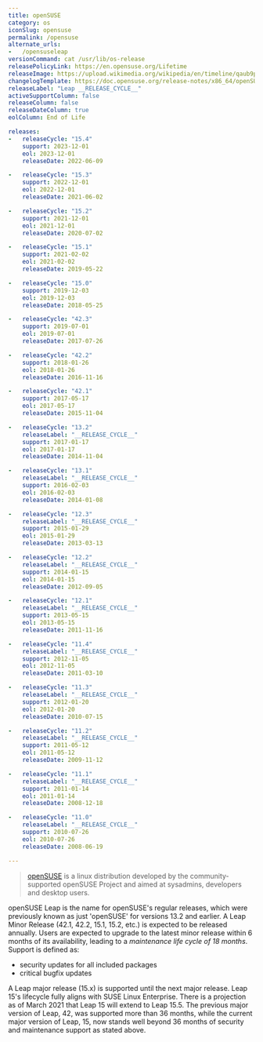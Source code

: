 ```yaml
---
title: openSUSE
category: os
iconSlug: opensuse
permalink: /opensuse
alternate_urls:
-   /opensuseleap
versionCommand: cat /usr/lib/os-release
releasePolicyLink: https://en.opensuse.org/Lifetime
releaseImage: https://upload.wikimedia.org/wikipedia/en/timeline/qaub9pjgtzf5zjbrlbjruujp47jv6r5.png
changelogTemplate: https://doc.opensuse.org/release-notes/x86_64/openSUSE/Leap/__RELEASE_CYCLE__/
releaseLabel: "Leap __RELEASE_CYCLE__"
activeSupportColumn: false
releaseColumn: false
releaseDateColumn: true
eolColumn: End of Life

releases:
-   releaseCycle: "15.4"
    support: 2023-12-01
    eol: 2023-12-01
    releaseDate: 2022-06-09

-   releaseCycle: "15.3"
    support: 2022-12-01
    eol: 2022-12-01
    releaseDate: 2021-06-02

-   releaseCycle: "15.2"
    support: 2021-12-01
    eol: 2021-12-01
    releaseDate: 2020-07-02

-   releaseCycle: "15.1"
    support: 2021-02-02
    eol: 2021-02-02
    releaseDate: 2019-05-22

-   releaseCycle: "15.0"
    support: 2019-12-03
    eol: 2019-12-03
    releaseDate: 2018-05-25

-   releaseCycle: "42.3"
    support: 2019-07-01
    eol: 2019-07-01
    releaseDate: 2017-07-26

-   releaseCycle: "42.2"
    support: 2018-01-26
    eol: 2018-01-26
    releaseDate: 2016-11-16

-   releaseCycle: "42.1"
    support: 2017-05-17
    eol: 2017-05-17
    releaseDate: 2015-11-04

-   releaseCycle: "13.2"
    releaseLabel: "__RELEASE_CYCLE__"
    support: 2017-01-17
    eol: 2017-01-17
    releaseDate: 2014-11-04

-   releaseCycle: "13.1"
    releaseLabel: "__RELEASE_CYCLE__"
    support: 2016-02-03
    eol: 2016-02-03
    releaseDate: 2014-01-08

-   releaseCycle: "12.3"
    releaseLabel: "__RELEASE_CYCLE__"
    support: 2015-01-29
    eol: 2015-01-29
    releaseDate: 2013-03-13

-   releaseCycle: "12.2"
    releaseLabel: "__RELEASE_CYCLE__"
    support: 2014-01-15
    eol: 2014-01-15
    releaseDate: 2012-09-05

-   releaseCycle: "12.1"
    releaseLabel: "__RELEASE_CYCLE__"
    support: 2013-05-15
    eol: 2013-05-15
    releaseDate: 2011-11-16

-   releaseCycle: "11.4"
    releaseLabel: "__RELEASE_CYCLE__"
    support: 2012-11-05
    eol: 2012-11-05
    releaseDate: 2011-03-10

-   releaseCycle: "11.3"
    releaseLabel: "__RELEASE_CYCLE__"
    support: 2012-01-20
    eol: 2012-01-20
    releaseDate: 2010-07-15

-   releaseCycle: "11.2"
    releaseLabel: "__RELEASE_CYCLE__"
    support: 2011-05-12
    eol: 2011-05-12
    releaseDate: 2009-11-12

-   releaseCycle: "11.1"
    releaseLabel: "__RELEASE_CYCLE__"
    support: 2011-01-14
    eol: 2011-01-14
    releaseDate: 2008-12-18

-   releaseCycle: "11.0"
    releaseLabel: "__RELEASE_CYCLE__"
    support: 2010-07-26
    eol: 2010-07-26
    releaseDate: 2008-06-19

---
```


> [openSUSE](https://www.opensuse.org/) is a linux distribution developed by the community-supported
> openSUSE Project and aimed at sysadmins, developers and desktop users.

openSUSE Leap is the name for openSUSE's regular releases, which were previously known as just
'openSUSE' for versions 13.2 and earlier. A Leap Minor Release (42.1, 42.2, 15.1, 15.2, etc.) is
expected to be released annually. Users are expected to upgrade to the latest minor release within 6
months of its availability, leading to a _maintenance life cycle of 18 months_. Support is defined
as:

- security updates for all included packages
- critical bugfix updates

A Leap major release (15.x) is supported until the next major release. Leap 15's lifecycle fully
aligns with SUSE Linux Enterprise. There is a projection as of March 2021 that Leap 15 will extend
to Leap 15.5. The previous major version of Leap, 42, was supported more than 36 months, while the
current major version of Leap, 15, now stands well beyond 36 months of security and maintenance
support as stated above.
